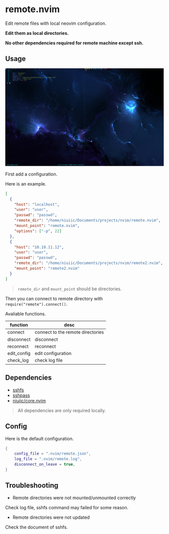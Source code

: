 # remote.nvim

Edit remote files with local neovim configuration.

**Edit them as local directories.**

**No other dependencies required for remote machine except ssh.**

## Usage

<img src="https://github.com/niuiic/assets/blob/main/remote.nvim/usage.gif" />

First add a configuration.

Here is an example.

```json
[
  {
    "host": "localhost",
    "user": "user",
    "passwd": "passwd",
    "remote_dir": "/home/niuiic/Documents/projects/nvim/remote.nvim",
    "mount_point": "remote.nvim",
    "options": ["-p", 22]
  },
  {
    "host": "10.10.11.12",
    "user": "user",
    "passwd": "passwd",
    "remote_dir": "/home/niuiic/Documents/projects/nvim/remote2.nvim",
    "mount_point": "remote2.nvim"
  }
]
```

> `remote_dir` and `mount_point` should be directories.

Then you can connect to remote directory with `require("remote").connect()`.

Avaliable functions.

| function    | desc                              |
| ----------- | --------------------------------- |
| connect     | connect to the remote directories |
| disconnect  | disconnect                        |
| reconnect   | reconnect                         |
| edit_config | edit configuration                |
| check_log   | check log file                    |

## Dependencies

- [sshfs](https://github.com/libfuse/sshfs)
- [sshpass](https://sourceforge.net/projects/sshpass)
- [niuiic/core.nvim](https://github.com/niuiic/core.nvim)

> All dependencies are only required locally.

## Config

Here is the default configuration.

```lua
{
	config_file = ".nvim/remote.json",
	log_file = ".nvim/remote.log",
	disconnect_on_leave = true,
}
```

## Troubleshooting

- Remote directories were not mounted/unmounted correctly

Check log file, sshfs command may failed for some reason.

- Remote directories were not updated

Check the document of sshfs.
